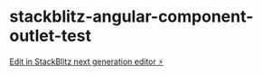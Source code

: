 # stackblitz-angular-component-outlet-test

[Edit in StackBlitz next generation editor ⚡️](https://stackblitz.com/~/github.com/humoroushorse/stackblitz-angular-component-outlet-test)